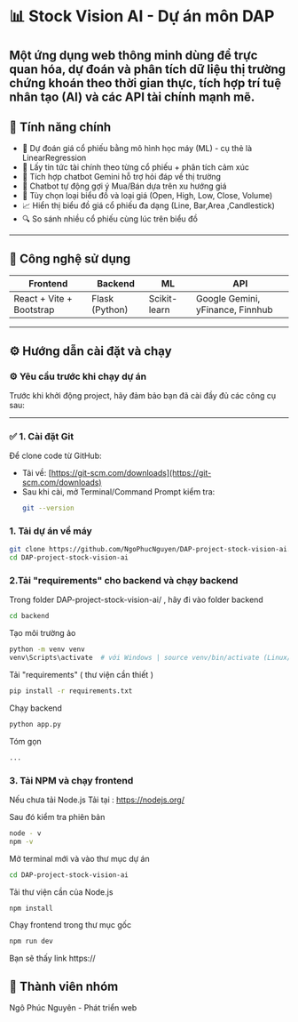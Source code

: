 # 📊 Stock Vision AI  - Dự án môn DAP

Một ứng dụng web thông minh dùng để trực quan hóa, dự đoán và phân tích dữ liệu thị trường chứng khoán theo thời gian thực, tích hợp trí tuệ nhân tạo (AI) và các API tài chính mạnh mẽ.
---

## 🚀 Tính năng chính

- 🧠 Dự đoán giá cổ phiếu bằng mô hình học máy (ML) - cụ thẻ là LinearRegression
- 📰 Lấy tin tức tài chính theo từng cổ phiếu + phân tích cảm xúc
- 🤖 Tích hợp chatbot Gemini hỗ trợ hỏi đáp về thị trường
- 💬 Chatbot tự động gợi ý Mua/Bán dựa trên xu hướng giá
- 🧩 Tùy chọn loại biểu đồ và loại giá (Open, High, Low, Close, Volume)
- 📈 Hiển thị biểu đồ giá cổ phiếu đa dạng (Line, Bar,Area ,Candlestick)
- 🔍 So sánh nhiều cổ phiếu cùng lúc trên biểu đồ
---

## 🧱 Công nghệ sử dụng

| Frontend | Backend | ML | API |
|----------|---------|-------|-----|
| React + Vite + Bootstrap | Flask (Python) | Scikit-learn | Google Gemini, yFinance, Finnhub |

---

## ⚙️ Hướng dẫn cài đặt và chạy

### ⚙️ Yêu cầu trước khi chạy dự án

Trước khi khởi động project, hãy đảm bảo bạn đã cài đầy đủ các công cụ sau:

---

### ✅ 1. Cài đặt **Git**

Để clone code từ GitHub:

- Tải về: [https://git-scm.com/downloads](https://git-scm.com/downloads)
- Sau khi cài, mở Terminal/Command Prompt kiểm tra:
  ```bash
  git --version
  ```
### 1. Tải dự án về máy

```bash
git clone https://github.com/NgoPhucNguyen/DAP-project-stock-vision-ai.git
cd DAP-project-stock-vision-ai
```

### 2.Tải "requirements" cho backend và chạy backend
Trong folder DAP-project-stock-vision-ai/ , hãy đi vào folder backend
```bash
cd backend
```
Tạo môi trường ảo
```bash
python -m venv venv
venv\Scripts\activate  # với Windows | source venv/bin/activate (Linux/Mac)
```
Tải "requirements" ( thư viện cần thiết ) 
```bash
pip install -r requirements.txt
```
Chạy backend
```bash
python app.py
```
Tóm gọn 

```bash
...
```

### 3. Tải NPM và chạy frontend
Nếu chưa tải Node.js
Tải tại : https://nodejs.org/

Sau đó kiểm tra phiên bản
```bash
node - v
npm -v
```
Mở terminal mới và vào thư mục dự án
```bash
cd DAP-project-stock-vision-ai
```
Tải thư viện cần của Node.js
```bash
npm install
```
Chạy frontend trong thư mục gốc
```bash
npm run dev
```
Bạn sẽ thấy link https://

## 👥 Thành viên nhóm
Ngô Phúc Nguyên - Phát triển web
